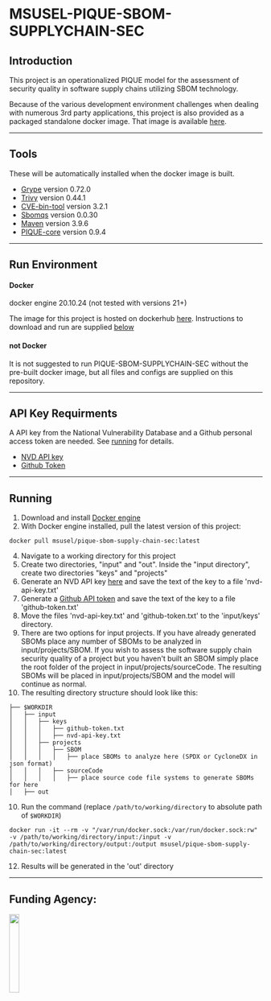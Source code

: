 # MSUSEL-PIQUE-SBOM-SUPPLYCHAIN-SEC
## Introduction
This project is an operationalized PIQUE model for the assessment of security quality in software supply chains utilizing SBOM technology.

Because of the various development environment challenges when dealing with numerous 3rd 
party applications, this project is also provided as a packaged standalone docker image. 
That image is available [here](https://hub.docker.com/repository/docker/msusel/pique-sbom-supply-chain-sec/general).
___
## Tools
These will be automatically installed when the docker image is built.

* [Grype](https://github.com/anchore/grype) version 0.72.0
* [Trivy](https://github.com/aquasecurity/trivy) version 0.44.1
* [CVE-bin-tool]() version 3.2.1
* [Sbomqs](https://github.com/interlynk-io/sbomqs) version 0.0.30
* [Maven](https://github.com/apache/maven) version 3.9.6
* [PIQUE-core](https://github.com/MSUSEL/msusel-pique) version 0.9.4
___

## Run Environment
#### Docker
docker engine 20.10.24 (not tested with versions 21+)

The image for this project is hosted on dockerhub 
[here](https://hub.docker.com/repository/docker/msusel/pique-sbom-supplychain-sec/general). Instructions to download 
and run are supplied [below](https://github.com/MSUSEL/msusel-sbom-supplychain-sec/tree/master#running)


#### not Docker
It is not suggested to run PIQUE-SBOM-SUPPLYCHAIN-SEC without the pre-built docker image, but all files and configs 
are supplied on this repository. 

___

## API Key Requirments
A API key from the National Vulnerability Database and a Github personal access token are needed. See [running](ttps://github.com/MSUSEL/msusel-pique-sbom-supplychainsec/tree/master#running) for details.
- [NVD API key](https://nvd.nist.gov/developers/request-an-api-key)
- [Github Token](https://docs.github.com/en/enterprise-server@3.6/authentication/keeping-your-account-and-data-secure/managing-your-personal-access-tokens)
___

## Running 
1. Download and install [Docker engine](https://docs.docker.com/engine/install/)
2. With Docker engine installed, pull the latest version of this project:
```
docker pull msusel/pique-sbom-supply-chain-sec:latest
```
4. Navigate to a working directory for this project
5. Create two directories, "input" and "out". Inside the "input directory", create two directories "keys" and "projects"
6. Generate an NVD API key [here](https://nvd.nist.gov/developers/request-an-api-key) and save the text of the key to a file 'nvd-api-key.txt'
7. Generate a [Github API token](https://docs.github.com/en/authentication/keeping-your-account-and-data-secure/managing-your-personal-access-tokens) and save the text of the key to a file 'github-token.txt' 
8. Move the files 'nvd-api-key.txt' and 'github-token.txt' to the 'input/keys' directory.
9. There are two options for input projects. If you have already generated SBOMs
   place any number of SBOMs to be analyzed in input/projects/SBOM. If you wish to assess the
   software supply chain security quality of a project but you haven't built an SBOM simply place
   the root folder of the project in input/projects/sourceCode. The resulting SBOMs will be 
   placed in input/projects/SBOM and the model will continue as normal.
10. The resulting directory structure should look like this:
```
├── $WORKDIR
│   ├── input
│   │   ├── keys
│   │   │   ├── github-token.txt
│   │   │   ├── nvd-api-key.txt
│   │   ├── projects
│   │   │   ├── SBOM
│   │   │   │   ├── place SBOMs to analyze here (SPDX or CycloneDX in json format)
│   │   │   ├── sourceCode
│   │   │   │   ├── place source code file systems to generate SBOMs for here 
│   ├── out
```
10. Run the command (replace `/path/to/working/directory` to absolute path of `$WORKDIR`)
```
docker run -it --rm -v "/var/run/docker.sock:/var/run/docker.sock:rw" -v /path/to/working/directory/input:/input -v /path/to/working/directory/output:/output msusel/pique-sbom-supply-chain-sec:latest
```
12. Results will be generated in the 'out' directory
___

## Funding Agency:

[<img src="https://www.cisa.gov/profiles/cisad8_gov/themes/custom/gesso/dist/images/backgrounds/6fdaa25709d28dfb5cca.svg" width="20%" height="20%">](https://www.cisa.gov/)
